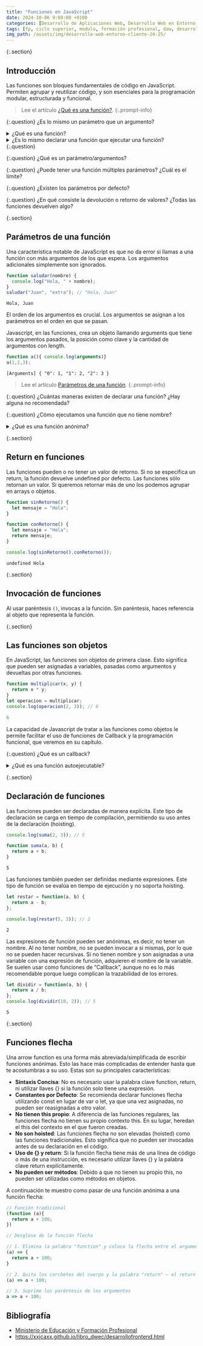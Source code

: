 ```yaml
---
title: "Funciones en JavaScript"
date: 2024-10-06 9:00:00 +0100
categories: [Desarrollo de Aplicaciones Web, Desarrollo Web en Entorno Cliente]
tags: [fp, ciclo superior, modulo, formación profesional, daw, desarrollo de aplicaciones web, desarrollo web en entorno cliente, dwec]
img_path: /assets/img/desarrollo-web-entorno-cliente-24-25/
---
```


{:.section}
## Introducción

Las funciones son bloques fundamentales de código en JavaScript. Permiten agrupar y reutilizar código, y son esenciales para la programación modular, estructurada y funcional.

> Lee el artículo [¿Qué es una función?](https://lenguajejs.com/javascript/introduccion/funciones-basicas/).
{:.prompt-info}

{:.question}
¿Es lo mismo un parámetro que un argumento?

<details class="card mb-2">
  <summary class="card-header question">¿Qué es una función?</summary>
  <div class="card-body" markdown="1">

Las funciones nos permiten agrupar líneas de código en tareas con un nombre, para que, posteriormente, podamos hacer referencia a ese nombre para realizar todo lo que se agrupe en dicha tarea.

<!-- Comentario para que no se descuajeringue la cosa -->
  </div>
</details>

<details class="card mb-2">
  <summary class="card-header question">¿Es lo mismo declarar una función que ejecutar una función?
</summary>
  <div class="card-body" markdown="1">

No.

<!-- Comentario para que no se descuajeringue la cosa -->
  </div>
</details>
{:.question}

{:.question}
¿Qué es un parámetro/argumentos?

{:.question}
¿Puede tener una función múltiples parámetros? ¿Cuál es el límite?

{:.question}
¿Existen los parámetros por defecto?

{:.question}
¿En qué consiste la devolución o retorno de valores? ¿Todas las funciones devuelven algo?

{:.section}
## Parámetros de una función

Una característica notable de JavaScript es que no da error si llamas a una función con más argumentos de los que espera. Los argumentos adicionales simplemente son ignorados.

```javascript
function saludar(nombre) {
  console.log("Hola, " + nombre);
}
saludar("Juan", "extra"); // "Hola, Juan"
```

```plaintext
Hola, Juan
```

El orden de los argumentos es crucial. Los argumentos se asignan a los parámetros en el orden en que se pasan.

Javascript, en las funciones, crea un objeto llamando arguments que tiene los argumentos pasados, la posición como clave y la cantidad de argumentos con length.

```javascript
function a(){ console.log(arguments)} 
a(1,2,3);
```

```plaintext
[Arguments] { "0": 1, "1": 2, "2": 3 }
```

> Lee el artículo [Parámetros de una función](https://lenguajejs.com/fundamentos/funciones/parametros/).
{:.prompt-info}

{:.question}
¿Cuántas maneras existen de declarar una función? ¿Hay alguna no recomendada?

{:.question}
¿Cómo ejecutamos una función que no tiene nombre?

<details class="card mb-2">
  <summary class="card-header question">¿Qué es una función anónima?</summary>
  <div class="card-body" markdown="1">

Leer [apartado Funciones anónimas de Funciones](https://lenguajejs.com/javascript/fundamentos/funciones/#funciones-an%C3%B3nimas)

<!-- Comentario para que no se descuajeringue la cosa -->
  </div>
</details>

{:.section}
## Return en funciones

Las funciones pueden o no tener un valor de retorno. Si no se especifica un return, la función devuelve undefined por defecto. Las funciones sólo retornan un valor. Si queremos retornar más de uno los podemos agrupar en arrays o objetos.

```javascript
function sinRetorno() {
  let mensaje = "Hola";
}

function conRetorno() {
  let mensaje = "Hola";
  return mensaje;
}

console.log(sinRetorno(),conRetorno()); 
```

```plaintext
undefined Hola
```

{:.section}
## Invocación de funciones

Al usar paréntesis `()`, invocas a la función. Sin paréntesis, haces referencia al objeto que representa la función.

{:.section}
## Las funciones son objetos

En JavaScript, las funciones son objetos de primera clase. Esto significa que pueden ser asignadas a variables, pasadas como argumentos y devueltas por otras funciones.

```javascript
function multiplicar(x, y) {
  return x * y;
}
let operacion = multiplicar;
console.log(operacion(2, 3)); // 6
```

```javascript
6
```

La capacidad de Javascript de tratar a las funciones como objetos le permite facilitar el uso de funciones de Callback y la programación funcional, que veremos en su capítulo.

{:.question}
¿Qué es un callback?

<details class="card mb-2">
  <summary class="card-header question">¿Qué es una función autoejecutable?</summary>
  <div class="card-body" markdown="1">

Leer [apartado Funciones autoejecutables de Funciones](https://lenguajejs.com/javascript/fundamentos/funciones/#funciones-autoejecutables).

<!-- Comentario para que no se descuajeringue la cosa -->
  </div>
</details>

{:.section}
## Declaración de funciones

Las funciones pueden ser declaradas de manera explícita. Este tipo de declaración se carga en tiempo de compilación, permitiendo su uso antes de la declaración (hoisting).

```javascript
console.log(suma(2, 3)); // 5

function suma(a, b) {
  return a + b;
}
```

```plaintext
5
```

Las funciones también pueden ser definidas mediante expresiones. Este tipo de función se evalúa en tiempo de ejecución y no soporta hoisting.

```javascript
let restar = function(a, b) {
  return a - b;
};

console.log(restar(5, 3)); // 2
```

```plaintext
2
```

Las expresiones de función pueden ser anónimas, es decir, no tener un nombre. Al no tener nombre, no se pueden invocar a si mismas, por lo que no se pueden hacer recursivas. Si no tienen nombre y son asignadas a una variable con una expresión de función, adquieren el nombre de la variable. Se suelen usar como funciones de “Callback”, aunque no es lo más recomendable porque luego complican la trazabilidad de los errores.

```javascript
let dividir = function(a, b) {
  return a / b;
};
console.log(dividir(10, 2)); // 5
```

```plaintext
5
```

{:.section}
## Funciones flecha

Una arrow function es una forma más abreviada/simplificada de escribir funciones anónimas. Esto las hace más complicadas de entender hasta que te acostumbras a su uso. Estas son su principales características:

- **Sintaxis Concisa**: No es necesario usar la palabra clave function, return, ni utilizar llaves {} si la función solo tiene una expresión.
- **Constantes por Defecto**: Se recomienda declarar funciones flecha utilizando const en lugar de var o let, ya que una vez asignadas, no pueden ser reasignadas a otro valor.
- **No tienen this propio**: A diferencia de las funciones regulares, las funciones flecha no tienen su propio contexto this. En su lugar, heredan el this del contexto en el que fueron creadas.
- **No son hoisted**: Las funciones flecha no son elevadas (hoisted) como las funciones tradicionales. Esto significa que no pueden ser invocadas antes de su declaración en el código.
- **Uso de {} y return**: Si la función flecha tiene más de una línea de código o más de una instrucción, es necesario utilizar llaves {} y la palabra clave return explícitamente.
- **No pueden ser métodos**: Debido a que no tienen su propio this, no pueden ser utilizadas como métodos en objetos.

A continuación te muestro como pasar de una función anónima a una función flecha:

```javascript
// Función tradicional
(function (a){
  return a + 100;
})

// Desglose de la función flecha

// 1. Elimina la palabra "function" y coloca la flecha entre el argumento y el corchete de apertura.
(a) => {
  return a + 100;
}

// 2. Quita los corchetes del cuerpo y la palabra "return" — el return está implícito.
(a) => a + 100;

// 3. Suprime los paréntesis de los argumentos
a => a + 100;
```

## Bibliografía

- [Ministerio de Educación y Formación Profesional](https://www.educacionyfp.gob.es/portada.html)
- <https://xxjcaxx.github.io/libro_dwec/desarrollofrontend.html>
